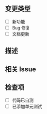 ## 变更类型

- [ ] 新功能
- [ ] Bug 修复
- [ ] 文档更新

## 描述

<!-- 简要说明本次 PR 的目的 -->

## 相关 Issue

<!-- 关联的 Issue，例如：Closes #123 -->

## 检查项

- [ ] 代码已自测
- [ ] 已添加单元测试
